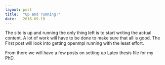 ```yaml
---
layout: post
title:  "Up and running!"
date:   2016-09-10
---
```

The site is up and running the only thing left is to start writing the actual content. A lot of work will have to be done to make sure that all is good. The First post will look into getting openmpi running with the least effort.

From there we will have a few posts on setting up Latex thesis file for my PhD.
